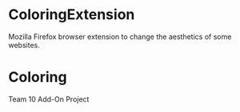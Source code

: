 # ColoringExtension
Mozilla Firefox browser extension to change the aesthetics of some websites.
# Coloring
Team 10 Add-On Project
